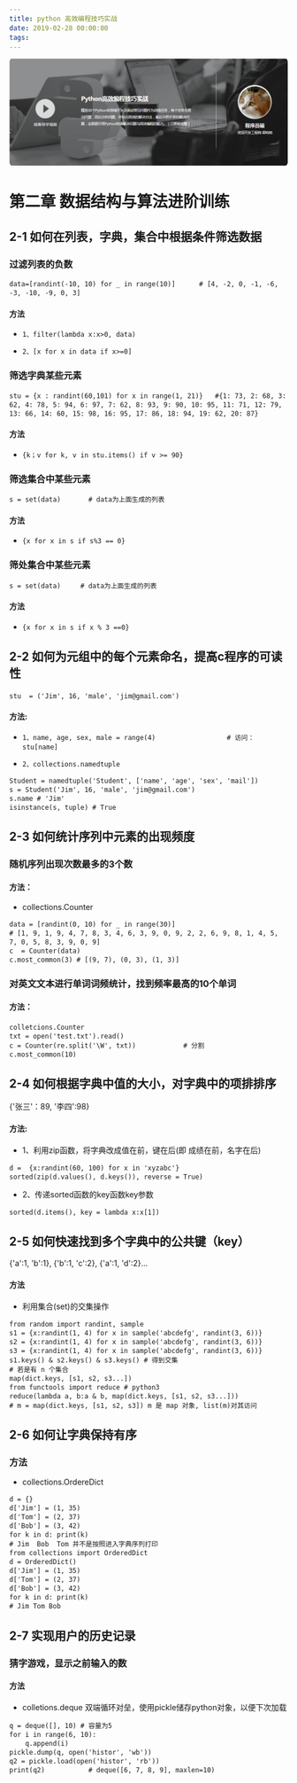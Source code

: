 ```yaml
---
title: python 高效编程技巧实战
date: 2019-02-28 00:00:00
tags:
---
```

![](python高效编程技巧实战/1.png)

<!--more-->


# 第二章 数据结构与算法进阶训练
## 2-1 如何在列表，字典，集合中根据条件筛选数据
### 过滤列表的负数
```
data=[randint(-10, 10) for _ in range(10)]      # [4, -2, 0, -1, -6, -3, -10, -9, 0, 3]
```

#### 方法

- `1、filter(lambda x:x>0, data)`

- `2、[x for x in data if x>=0]`

### 筛选字典某些元素
```
stu = {x : randint(60,101) for x in range(1, 21)}   #{1: 73, 2: 68, 3: 62, 4: 78, 5: 94, 6: 97, 7: 62, 8: 93, 9: 90, 10: 95, 11: 71, 12: 79, 13: 66, 14: 60, 15: 98, 16: 95, 17: 86, 18: 94, 19: 62, 20: 87}
```

#### 方法
- `{k；v for k, v in stu.items() if v >= 90}`
  
### 筛选集合中某些元素
`s = set(data)       # data为上面生成的列表`

#### 方法
- `{x for x in s if s%3 == 0}`

### 筛处集合中某些元素
`s = set(data)     # data为上面生成的列表`

#### 方法
- `{x for x in s if x % 3 ==0}`






## 2-2 如何为元组中的每个元素命名，提高c程序的可读性

`stu  = ('Jim', 16, 'male', 'jim@gmail.com')`

#### 方法:
- `1、name, age, sex, male = range(4)                  # 访问： stu[name]`

- `2、collections.namedtuple`

```
Student = namedtuple('Student', ['name', 'age', 'sex', 'mail'])
s = Student('Jim', 16, 'male', 'jim@gmail.com')
s.name # 'Jim'
isinstance(s, tuple) # True
```


## 2-3 如何统计序列中元素的出现频度

### 随机序列出现次数最多的3个数
#### 方法：
- collections.Counter

```
data = [randint(0, 10) for _ in range(30)] 
# [1, 9, 1, 9, 4, 7, 8, 3, 4, 6, 3, 9, 0, 9, 2, 2, 6, 9, 8, 1, 4, 5, 7, 0, 5, 8, 3, 9, 0, 9]
c  = Counter(data) 
c.most_common(3) # [(9, 7), (0, 3), (1, 3)]
```


### 对英文文本进行单词词频统计，找到频率最高的10个单词
#### 方法：
```
colletcions.Counter
txt = open('test.txt').read()
c = Counter(re.split('\W', txt))            # 分割
c.most_common(10)
```


## 2-4 如何根据字典中值的大小，对字典中的项排排序
{'张三'：89, '李四':98}

#### 方法:
- 1、利用zip函数，将字典改成值在前，键在后(即 成绩在前，名字在后)

```
d =  {x:randint(60, 100) for x in 'xyzabc'}
sorted(zip(d.values(), d.keys()), reverse = True)
```

- 2、传递sorted函数的key函数key参数
```
sorted(d.items(), key = lambda x:x[1])
```


## 2-5 如何快速找到多个字典中的公共键（key）
{'a':1, 'b':1}, {'b':1, 'c':2}, {'a':1, 'd':2}...
#### 方法
- 利用集合(set)的交集操作
```
from random import randint, sample
s1 = {x:randint(1, 4) for x in sample('abcdefg', randint(3, 6))}
s2 = {x:randint(1, 4) for x in sample('abcdefg', randint(3, 6))}
s3 = {x:randint(1, 4) for x in sample('abcdefg', randint(3, 6))}
s1.keys() & s2.keys() & s3.keys() # 得到交集
# 若是有 n 个集合
map(dict.keys, [s1, s2, s3...]) 
from functools import reduce # python3
reduce(lambda a, b:a & b, map(dict.keys, [s1, s2, s3...]))
# m = map(dict.keys, [s1, s2, s3]) m 是 map 对象, list(m)对其访问
```

## 2-6 如何让字典保持有序
### 方法
- collections.OrdereDict


``` 
d = {}
d['Jim'] = (1, 35)
d['Tom'] = (2, 37)
d['Bob'] = (3, 42)
for k in d: print(k) 
# Jim  Bob  Tom 并不是按照进入字典序列打印
from collections import OrderedDict
d = OrderedDict()
d['Jim'] = (1, 35)
d['Tom'] = (2, 37)
d['Bob'] = (3, 42)
for k in d: print(k) 
# Jim Tom Bob

```

## 2-7 实现用户的历史记录
### 猜字游戏，显示之前输入的数
#### 方法
- colletions.deque 双端循环对垒，使用pickle储存python对象，以便下次加载
```
q = deque([], 10) # 容量为5
for i in range(6, 10):
    q.append(i)
pickle.dump(q, open('histor', 'wb'))
q2 = pickle.load(open('histor', 'rb'))
print(q2)           # deque([6, 7, 8, 9], maxlen=10)
```

